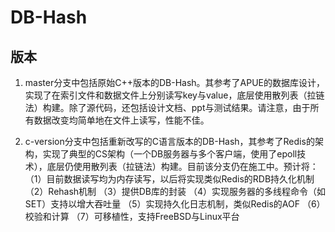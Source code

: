# DB-Hash

## 版本

1. master分支中包括原始C++版本的DB-Hash。其参考了APUE的数据库设计，实现了在索引文件和数据文件上分别读写key与value，底层使用散列表（拉链法）构建。除了源代码，还包括设计文档、ppt与测试结果。请注意，由于所有数据改变均简单地在文件上读写，性能不佳。

2. c-version分支中包括重新改写的C语言版本的DB-Hash，其参考了Redis的架构，实现了典型的CS架构（一个DB服务器与多个客户端，使用了epoll技术），底层仍使用散列表（拉链法）构建。目前该分支仍在施工中。预计将：
  （1）目前数据读写均为内存读写，以后将实现类似Redis的RDB持久化机制
  （2）Rehash机制
  （3）提供DB库的封装
  （4）实现服务器的多线程命令（如SET）支持以增大吞吐量
  （5）实现持久化日志机制，类似Redis的AOF
  （6）校验和计算
  （7）可移植性，支持FreeBSD与Linux平台
